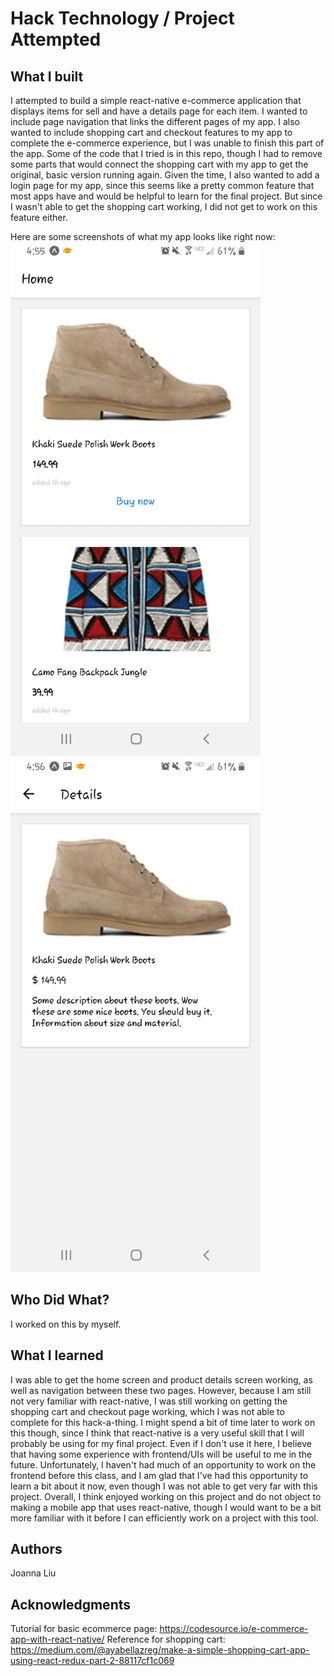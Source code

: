 # Hack Technology / Project Attempted

## What I built

I attempted to build a simple react-native e-commerce application that displays items for sell and have a details page for each item. I wanted to include page navigation that links the different pages of my app. I also wanted to include shopping cart and checkout features to my app to complete the e-commerce experience, but I was unable to finish this part of the app. Some of the code that I tried is in this repo, though I had to remove some parts that would connect the shopping cart with my app to get the original, basic version running again. Given the time, I also wanted to add a login page for my app, since this seems like a pretty common feature that most apps have and would be helpful to learn for the final project. But since I wasn't able to get the shopping cart working, I did not get to work on this feature either.

Here are some screenshots of what my app looks like right now:
<img src="assets/Home.jpg" width="400"/> <img src="assets/Details.jpg" width="400"/>

## Who Did What?

I worked on this by myself.

## What I learned

I was able to get the home screen and product details screen working, as well as navigation between these two pages. However, because I am still not very familiar with react-native, I was still working on getting the shopping cart and checkout page working, which I was not able to complete for this hack-a-thing. I might spend a bit of time later to work on this though, since I think that react-native is a very useful skill that I will probably be using for my final project. Even if I don't use it here, I believe that having some experience with frontend/UIs will be useful to me in the future. Unfortunately, I haven't had much of an opportunity to work on the frontend before this class, and I am glad that I've had this opportunity to learn a bit about it now, even though I was not able to get very far with this project. Overall, I think enjoyed working on this project and do not object to making a mobile app that uses react-native, though I would want to be a bit more familiar with it before I can efficiently work on a project with this tool.

## Authors

Joanna Liu

## Acknowledgments

Tutorial for basic ecommerce page: https://codesource.io/e-commerce-app-with-react-native/
Reference for shopping cart: https://medium.com/@ayabellazreg/make-a-simple-shopping-cart-app-using-react-redux-part-2-88117cf1c069
